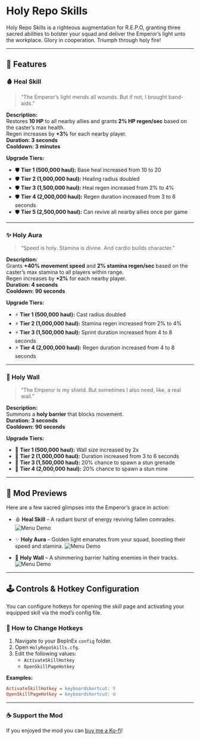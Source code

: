 # Holy Repo Skills

Holy Repo Skills is a righteous augmentation for R.E.P.O, granting three sacred abilities to bolster your squad and deliver the Emperor’s light unto the workplace. Glory in cooperation. Triumph through holy fire!

---

## 🔮 Features

### 🩸 Heal Skill  
> “The Emperor’s light mends all wounds. But if not, I brought band-aids.”

**Description:**  
Restores **10 HP** to all nearby allies and grants **2% HP regen/sec** based on the caster’s max health.  
Regen increases by **+3%** for each nearby player.  
**Duration:** **3 seconds**  
**Cooldown:** **3 minutes**

**Upgrade Tiers:**
- 🛡️ **Tier 1 (500,000 haul):** Base heal increased from 10 to 20  
- 🛡️ **Tier 2 (1,000,000 haul):** Healing radius doubled  
- 🛡️ **Tier 3 (1,500,000 haul):** Heal regen increased from 2% to 4%  
- 🛡️ **Tier 4 (2,000,000 haul):** Regen duration increased from 3 to 6 seconds  
- 🛡️ **Tier 5 (2,500,000 haul):** Can revive all nearby allies once per game  

---

### ✨ Holy Aura  
> “Speed is holy. Stamina is divine. And cardio builds character.”

**Description:**  
Grants **+40% movement speed** and **2% stamina regen/sec** based on the caster’s max stamina to all players within range.  
Regen increases by **+2%** for each nearby player.  
**Duration:** **4 seconds**  
**Cooldown:** **90 seconds**

**Upgrade Tiers:**
- ⚡ **Tier 1 (500,000 haul):** Cast radius doubled  
- ⚡ **Tier 2 (1,000,000 haul):** Stamina regen increased from 2% to 4%  
- ⚡ **Tier 3 (1,500,000 haul):** Sprint duration increased from 4 to 8 seconds  
- ⚡ **Tier 4 (2,000,000 haul):** Regen duration increased from 4 to 8 seconds  

---

### 🧱 Holy Wall  
> “The Emperor is my shield. But sometimes I also need, like, a real wall.”

**Description:**  
Summons a **holy barrier** that blocks movement.  
**Duration:** **3 seconds**  
**Cooldown:** **90 seconds**

**Upgrade Tiers:**
- 🧱 **Tier 1 (500,000 haul):** Wall size increased by 2x  
- 🧱 **Tier 2 (1,000,000 haul):** Duration increased from 3 to 6 seconds  
- 🧱 **Tier 3 (1,500,000 haul):** 20% chance to spawn a stun grenade  
- 🧱 **Tier 4 (2,000,000 haul):** 20% chance to spawn a stun mine  

---

## 📸 Mod Previews

Here are a few sacred glimpses into the Emperor’s grace in action:

- 🩸 **Heal Skill** – A radiant burst of energy reviving fallen comrades.
![Menu Demo](https://github.com/JunyDeveloper/HolyRepoSkills/blob/main/media/menuDemo_compressed.gif?raw=true)

- ✨ **Holy Aura** – Golden light emanates from your squad, boosting their speed and stamina.
![Menu Demo](https://github.com/JunyDeveloper/HolyRepoSkills/blob/main/media/menuDemo_compressed.gif?raw=true)

- 🧱 **Holy Wall** – A shimmering barrier halting enemies in their tracks.
![Menu Demo](https://github.com/JunyDeveloper/HolyRepoSkills/blob/main/media/menuDemo_compressed.gif?raw=true)


---

## 🕹️ Controls & Hotkey Configuration

You can configure hotkeys for opening the skill page and activating your equipped skill via the mod’s config file.

### 🔧 How to Change Hotkeys
1. Navigate to your BepInEx `config` folder.
2. Open `HolyRepoSkills.cfg`.
3. Edit the following values:
   - `ActivateSkillHotkey`
   - `OpenSkillPageHotkey`

**Examples:**
```ini
ActivateSkillHotkey = keyboardshortcut: Y
OpenSkillPageHotkey = keyboardshortcut: U
```

---

### ☕ Support the Mod
If you enjoyed the mod you can [buy me a Ko-fi](https://ko-fi.com/junydev)!

